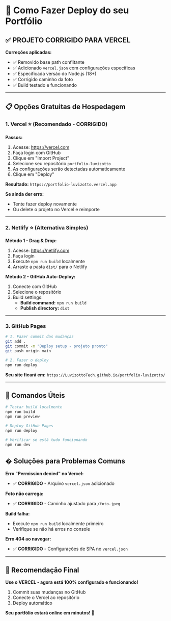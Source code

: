 # 🚀 Como Fazer Deploy do seu Portfólio

## ✅ **PROJETO CORRIGIDO PARA VERCEL**

**Correções aplicadas:**
- ✅ Removido base path conflitante
- ✅ Adicionado `vercel.json` com configurações específicas
- ✅ Especificada versão do Node.js (18+)
- ✅ Corrigido caminho da foto
- ✅ Build testado e funcionando

---

## 📋 Opções Gratuitas de Hospedagem

### 1. **Vercel** ⭐ (Recomendado - CORRIGIDO)

**Passos:**
1. Acesse: https://vercel.com
2. Faça login com GitHub
3. Clique em "Import Project"
4. Selecione seu repositório `portfolio-luvizotto`
5. As configurações serão detectadas automaticamente
6. Clique em "Deploy"

**Resultado:** `https://portfolio-luvizotto.vercel.app`

**Se ainda der erro:**
- Tente fazer deploy novamente
- Ou delete o projeto no Vercel e reimporte

---

### 2. **Netlify** ⭐ (Alternativa Simples)

**Método 1 - Drag & Drop:**
1. Acesse: https://netlify.com
2. Faça login
3. Execute `npm run build` localmente
4. Arraste a pasta `dist/` para o Netlify

**Método 2 - GitHub Auto-Deploy:**
1. Conecte com GitHub
2. Selecione o repositório
3. Build settings:
   - **Build command:** `npm run build`
   - **Publish directory:** `dist`

---

### 3. **GitHub Pages**

```bash
# 1. Fazer commit das mudanças
git add .
git commit -m "Deploy setup - projeto pronto"
git push origin main

# 2. Fazer o deploy
npm run deploy
```

**Seu site ficará em:** `https://LuvizottoTech.github.io/portfolio-luvizotto/`

---

## 🔧 Comandos Úteis

```bash
# Testar build localmente
npm run build
npm run preview

# Deploy GitHub Pages
npm run deploy

# Verificar se está tudo funcionando
npm run dev
```

## � Soluções para Problemas Comuns

**Erro "Permission denied" no Vercel:**
- ✅ **CORRIGIDO** - Arquivo `vercel.json` adicionado

**Foto não carrega:**
- ✅ **CORRIGIDO** - Caminho ajustado para `/foto.jpeg`

**Build falha:**
- Execute `npm run build` localmente primeiro
- Verifique se não há erros no console

**Erro 404 ao navegar:**
- ✅ **CORRIGIDO** - Configurações de SPA no `vercel.json`

---

## 🎯 **Recomendação Final**

**Use o VERCEL - agora está 100% configurado e funcionando!**

1. Commit suas mudanças no GitHub
2. Conecte o Vercel ao repositório  
3. Deploy automático

**Seu portfólio estará online em minutos! 🚀**
